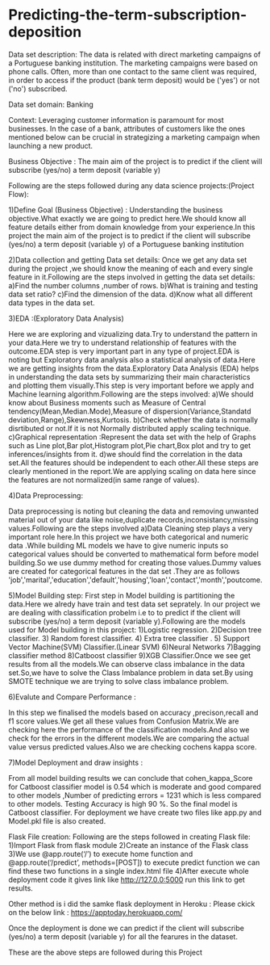 # Predicting-the-term-subscription-deposition
Data set description: The data is related with direct marketing campaigns of a Portuguese banking institution. The marketing campaigns were based on phone calls. Often, more than one contact to the same client was required, in order to access if the product (bank term deposit) would be ('yes') or not ('no') subscribed.

Data set domain: Banking

Context: Leveraging customer information is paramount for most businesses. In the case of a bank, attributes of customers like the ones mentioned below can be crucial in strategizing a marketing campaign when launching a new product.

Business Objective : The main aim of the project is to predict if the client will subscribe (yes/no) a term deposit (variable y)

Following are the steps followed during any data science projects:(Project Flow):

1)Define Goal (Business Objective) : Understanding the business objective.What exactly we are going to predict here.We should know all feature details either from domain knowledge from your experience.In this project the main aim of the project is to predict if the client will subscribe (yes/no) a term deposit (variable y) of a Portuguese banking institution

2)Data collection and getting Data set details: Once we get any data set during the project ,we should know the meaning of each and every single feature in it.Following are the steps involved in getting the data set details: a)Find the number columns ,number of rows. b)What is training and testing data set ratio? c)Find the dimension of the data. d)Know what all different data types in the data set.

3)EDA :(Exploratory Data Analysis)

Here we are exploring and vizualizing data.Try to understand the pattern in your data.Here we try to understand relationship of features with the outcome.EDA step is very important part in any type of project.EDA is noting but Exploratory data analysis also a statistical analysis of data.Here we are getting insights from the data.Exploratory Data Analysis (EDA) helps in understanding the data sets by summarizing their main characteristics and plotting them visually.This step is very important before we apply and Machine learning algorithm.Following are the steps involved: a)We should know about Business moments such as Measure of Central tendency(Mean,Median.Mode),Measure of dispersion(Variance,Standatd deviation,Range),Skewness,Kurtosis. b)Check whether the data is normally disrtibuted or not.If it is not Normally distributed apply scaling technique. c)Graphical representation :Represent the data set with the help of Graphs such as Line plot,Bar plot,Histogram plot,Pie chart,Box plot and try to get inferences/insights from it. d)we should find the correlation in the data set.All the features should be independent to each other.All these steps are clearly mentioned in the report.We are applying scaling on data here since the features are not normalized(in same range of values).

4)Data Preprocessing:

Data preprocessing is noting but cleaning the data and removing unwanted material out of your data like noise,duplicate records,inconsistancy,missing values.Following are the steps involved a)Data Cleaning step plays a very important role here.In this project we have both categorical and numeric data .While building ML models we have to give numeric inputs so categorical values should be converted to mathematical form before model building.So we use dummy method for creating those values.Dummy values are created for categorical features in the dat set .They are as follows 'job','marital','education','default','housing','loan','contact','month','poutcome.

5)Model Building step: First step in Model building is partitioning the data.Here we alredy have train and test data set seprately. In our project we are dealing with classification probelm i.e to to predict if the client will subscribe (yes/no) a term deposit (variable y).Following are the models used for Model building in this project: 1)Logistic regression. 2)Decision tree classifier. 3) Random forest classifier. 4) Extra tree classifier . 5) Support Vector Machine(SVM) Classifier.(Linear SVM) 6)Neural Networks 7)Bagging classifier method 8)Catboost classifier 9)XGB Classifier.Once we see get results from all the models.We can observe class imbalance in the data set.So,we have to solve the Class Imbalance problem in data set.By using SMOTE technique we are trying to solve class imbalance problem.

6)Evalute and Compare Performance :

In this step we finalised the models based on accuracy ,precison,recall and f1 score values.We get all these values from Confusion Matrix.We are checking here the performance of the classification models.And also we check for the errors in the different models.We are comparing the actual value versus predicted values.Also we are checking cochens kappa score.

7)Model Deployment and draw insights :

From all model building results we can conclude that cohen_kappa_Score for Catboost classifier model is 0.54 which is moderate and good compared to other models ,Number of predicting errors = 1231 which is less compared to other models. Testing Accuracy is high 90 %. So the final model is Catboost classifier. For deployment we have create two files like app.py and Model.pkl file is also created.

Flask File creation: Following are the steps followed in creating Flask file: 1)Import Flask from flask module 2)Create an instance of the Flask class 3)We use @app.route(‘/’) to execute home function and @app.route(‘/predict’, methods=[POST]) to execute predict function we can find these two functions in a single index.html file 4)After execute whole deployment code it gives link like http://127.0.0:5000 run this link to get results.

Other method is i did the samke flask deployment in Heroku : Please ckick on the below link : https://apptoday.herokuapp.com/

Once the deployment is done we can predict if the client will subscribe (yes/no) a term deposit (variable y) for all the fearures in the dataset.

These are the above steps are followed during this Project
